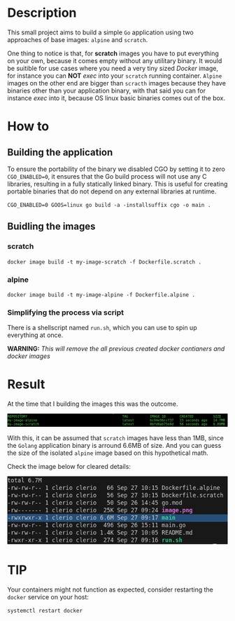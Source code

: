 # Description

This small project aims to build a simple `Go` application using two approaches of base images: `alpine` and `scratch`.

One thing to notice is that, for **scratch** images you have to put everything on your own, because it comes empty without any utilitary binary. It would be suitible for use cases where you  need a very tiny sized *Docker* image, for instance you can **NOT** *exec* into your `scratch` running container. `Alpine` images on the other end are bigger than `scracth` images because they have binaries other than your application binary, with that said you can for instance *exec* into it, because OS linux basic binaries comes out of the box. 

# How to

## Building the application

To ensure the portability of the binary we disabled CGO by setting it to zero `CGO_ENABLED=0`, it ensures that the Go build process will not use any C libraries, resulting in a fully statically linked binary. This is useful for creating portable binaries that do not depend on any external libraries at runtime.



    CGO_ENABLED=0 GOOS=linux go build -a -installsuffix cgo -o main .

## Buidling the images

### scratch
    
    docker image build -t my-image-scratch -f Dockerfile.scratch .


### alpine

    docker image build -t my-image-alpine -f Dockerfile.alpine .


### Simplifying the process via script

There is a shellscript named `run.sh`, which you can use to spin up everything at once.

**WARNING:** *This will remove the all previous created docker contianers and docker images*


# Result

At the time that I building the images this was the outcome.

![result!](image.png "Result")

With this, it can be assumed that `scratch` images have less than 1MB, since the `Golang` application binary is arround 6.6MB of size. And you can guess the size of the isolated `alpine` image based on this hypothetical math.

Check the image below for cleared details:

![Project file sizes!](image2.png "Project file sizes")

# TIP

Your containers might not function as expected, consider restarting the `docker` service on your host:

    systemctl restart docker




